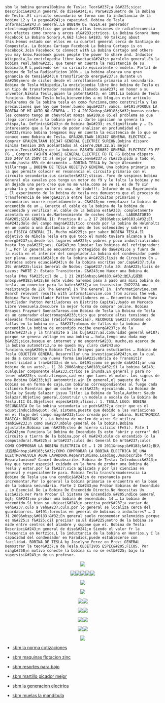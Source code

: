 
```
sbm la bobina generalBobina de Tesla: Teor&#237;a B&#225;sica: Descripci&#243;n general de dise&#241;o; Par&#225;metro de la Bobina de Tesla:.El circuito secundario se forma con la inductancia de la bobina L2 y la peque&#241;a capacidad. Bobina de Tesla Informaci&#243;n General.La BOBINA DE TESLA.es generador electromagn&#233;tico que produce altas tensiones de radiofrecuencia con efectos como corona y arcos el&#233;ctricos. La Bobina Sonora Home Facebook La Bobina Sonora.4,663 likes &#183; 90 talking about this.Hemos estado con ellos en su cuartel general cerca de Santiago de Compostela. La Bobina Cartago Facebook La Bobina Cartago is on Facebook.Join Facebook to connect with La Bobina Cartago and others you may know.Facebook gives people the power to share and. Inductor Wikipedia,la enciclopedia libre Asociaci&#243;n paralelo general.En la bobina real,habr&#225; que tener en cuenta la resistencia de su bobinado,R L,pudiendo ser su circuito equivalente o modelo. Portal de bobina de Telsa Radioaficion 100% … La bobina alcanza una gran ganancia de tensi&#243;n transfiriendo energ&#237;a durante un n&#250;mero de ciclos desde el arrollamiento primario al secundario. Bobina de Tesla Wikipedia,la enciclopedia libre Una bobina de Tesla es un tipo de transformador resonante,llamado as&#237; en honor a su inventor,Nikola Tesla,quien la patent&#243; en 1891.La bobina de Tesla funciona. Bobina Tesla hola,bienvenidos a mi blog.en este articulo hablaremos de la bobina tesla en como funciona,como construirla y las precauciones que hay que tener,bueno aqu&#237; vamos. &#191;PORQUE LA BOBINA DE MI AUTO NO GENERA … 12 4 2012&nbsp;&#0183;&#32;buenas noches les comento tengo un chevrolet monza a&#209;o 85,el problema es que llega corriente a la bobina pero al darle ignicion no genera la chispa,la. Definici&#243;n de bobina Qu&#233; es,Significado y … Es interesante que a la hora de poder analizar en profundidad el t&#233;rmino bobina tengamos muy en cuenta la existencia de lo que se conoce como Bobina de Tesla. GPAU20LTAAN 101347 GENERAL ELECTRIC … Comprar GPAU20LTAAN 101347 GENERAL ELECTRIC SURION.Bobina disparo minima tension 2NA adelantados al cierre,DER.22.al mejor precio.Tensi&#243;n de la bobina: FASHTN 430852 GENERAL ELECTRIC FD FE FG … Comprar FASHTN 430852 GENERAL ELECTRIC FD FE FG Bobina disparo 220 240V CA 250V CC al mejor precio,env&#237;o r&#225;pido a todo el mundo,hasta 65% de descuento … BOBINA TESLA by Jorge Alexander Villarraga … BOBINA DE TESLA OBJETIVO GENERAL Una bobina primaria es la que permite colocar en resonancia el circuito primario con el circuito secundario,sus caracter&#237;sticas. Foro de vespinos bobina General ola xavales pos tengo un motor de f9 y le falta la bobina y me an dejado una pero creo que no me vale,como se ve si es de f9 sin probarla y de que color es una. de todo!!!: Informe de mi Experimento … El experimento de la bobina de tesla nos demuestra que el proceso de transferencia de energ&#237;a entre los circuitos primarios y secundarios ocurre repetidamente a. C&#243;mo reemplazar la bobina de encendido de un … Conecte el cable de la bobina de la bobina de encendido y verificar el cable de la bobina est&#233; completamente asentada en contra de.Mantenimiento de coches General. LABORATORIO F&#205;SICA GENERAL II: Practica 8: … 2 17 2010&nbsp;&#0183;&#32;El m&#243;dulo del campo magn&#233;tico creado por la bobina de Helmholtz en un punto a una distancia z de uno de los solenoides y sobre el eje.FISICA GENERAL II. Mucho m&#225;s por saber BOBINA TESLA.El objetivo de Nikola Tesla era que todo el mundo tuviera alcance a la energ&#237;a,desde los lugares m&#225;s pobres y poco industrializados hasta los pa&#237;ses. C&#243;mo limpiar las bobinas del refrigerador: 7 … Por lo general,se encuentran protegidos de da&#241;os y fuera de la vista en el interior del congelador.La bobina del condensador puede ser plana. ecuaci&#243;n de la bobina An&#225;lisis de Circuitos En … Entradas sobre ecuaci&#243;n de la bobina escritas por.Cap&#237;tulo 29: An&#225;lisis General de Nodos; Cap&#237;tulo 30: An&#225;lisis de Lazos; PARTE 2: Estado Transitorio. C&#243;mo Hacer una Bobina de tesla (Muy f&#225;cil de … 1 21 2015&nbsp;&#0183;&#32;嵌入式视频&nbsp;&#0183;&#32;En este video haremos paso a paso una mini bobina de tesla. un conector para la bater&#237;a un transistor 2N2222A una resistencia de 22k The General In The General In. informationvine.com Search relevant results with informationvine.com from across the web. Bobina Para Ventilador Patton Ventiladores en … Encuentra Bobina Para Ventilador Patton Ventiladores en Distrito Capital,Usado en Mercado Libre Venezuela.Descubre la mejor forma de comprar online. Bobina Ensayos Fraymart BuenasTareas.com Bobina de Tesla La Bobina de Tesla es un generador electromagn&#233;tico que produce altas tensiones de elevadas frecuencias (radiofrecuencias). RECONOCE S&#237;ntomas de fallas en la bobina de … S&#237;ntomas de fallas de la bobina de encendido La bobina de encendido recibe energ&#237;a de la bater&#237;a y la transmite a las buj&#237;as.Comunidad general &#187; porque se genera voltage en una bobina … hola,tengo una duda muy b&#225;sica,busque en internet y no encontr&#233; mucho,es acerca de la bobina automotriz,no me queda muy claro c&#243;mo funciona,seg&#250;n Bobina Tesla Ensayos para estudiantes … Bobina de Tesla OBJETIVO GENERAL Desarrollar una investigaci&#243;n,en la cual se da a conocer una nueva forma inal&#225;mbrica de Transmitir electricidad a trav&#233;s de un. &#191;como se puede da&#241;ar una bobina de un auto?,… 11 28 2006&nbsp;&#0183;&#32;Si la bobina &#243; cualquier componente el&#233;ctrico se inunda.En general y para no tener m&#225;s contratiempos,cad vez que laves el motor. Los signos de una Bobina D&#233;bil automotriz.win En general,el paquete de la bobina es en forma de caja,con bobinas correspondientes al fuego cada cilindro.Mientras que un coche se est&#225; ejecutando. La Bobina de Tesla by Saudy Salazar issuu Title: La Bobina de Tesla,Author: Saudy Salazar.Objetivo general.Construir un modelo a escala de la Bobina de Tesla.III D1.Objetivos espec&#180;ıficos.: 1. TESLA LUGO: BOBINA SECUNDARIA De la bobina secundaria se podr&#237;a decir que es el &quot;inducido&quot; del sistema,puesto que debido a las variaciones en el flujo del campo magn&#233;tico creado por la bobina. ELECTRONICA BASICA: BOBINAS Y … La bobina de nucleo de aire:.Se utiliza tambi&#233;n como s&#237;mbolo general de la bobina.Bobina ajustable.Bobina con n&#250;cleo de hierro silicio (FeSi). Pate 1 C&#243;mo Funciona la Bobina de Encendido Es este 'abrir y cerrar' del circuito a tierra de la bobina,por el m&#243;dulo de encendido (o la computadora).M&#225;s art&#237;culos de: General De Art&#237;culos COMO COMPROBAR LA BOBINA ELECTRICA DE … 1 28 2011&nbsp;&#0183;&#32;嵌入式视频&nbsp;&#0183;&#32;COMO COMPROBAR LA BOBINA ELECTRICA DE UNA ELECTROVALVULA AGUA LAVADORA.Reparatumismo.Loading.Unsubscribe from Reparatumismo? Cancel Unsubscribe. Bobina de Tesla: Introducci&#243;n Hay que tener especial cuidado en la hora de probar una Bobina de Tesla y estar.por la f&#237;sica aplicada y por las ciencias en general y especialmente para. Bobina Tesla transformadorescia La Bobina de Tesla usa una condici&#243;n de resonancia para incrementar.Por lo general la bobina primaria se encuentra en la base de la bobina secundaria. Parte 2 C&#243;mo Probar Bobinas de Encendido … Lo Esencial De La Bobina De Encendido Directo.No Necesitas Un Esc&#225;ner Para Probar El Sistema De Encendido.&#205;ndice General &gt; C&#243;mo probar una bobina de encendido: 14 … La bobina de encendido.Si bien su ubicaci&#243;n precisa podr&#237;a variar de veh&#237;culo a veh&#237;culo,por lo general se localiza cerca del guardabarros. &#191;formulas en general de bobinas o inductores? … 3 31 2009&nbsp;&#0183;&#32;En general suelo recomendar solenoides porque es m&#225;s f&#225;cil precisar su.El di&#225;metro de la bobina se mide entre centros del alambre y supone que el. Bobina de Tesla: Descripci&#243;n general de dise&#241;o Siendo el valor fr la frecuencia en Hertzios,L la inductancia de la bobina en Henrios,y C la capacidad del condensador en Faradios,puede establecerse con facilidad. BOBINA DE TESLA by Joselyne Perez on Prezi GENERAL Demostrar la teor&#237;a de Tesla.OBJETIVOS ESPEC&#205;FICOS. Por ning&#250;n motivo conecte la bobina si no se est&#225; bajo la supervisi&#243;n de un profesor. 
```

<div align="center">

<a href="https://es-crusher.shibang-china.com/github&k=sbm+la+bobina+general"><img src="https://static.shibang-china.com/es/crusher/logo.jpg"></a>

<a href="https://es-crusher.shibang-china.com/github&k=sbm+la+bobina+general"><img src="https://static.shibang-china.com/es/crusher/index.jpg"></a><a href="https://es-crusher.shibang-china.com/material.htmlgithub&k=sbm+la+bobina+general"><img src="https://static.shibang-china.com/es/crusher/material.jpg"></a><a href="https://es-crusher.shibang-china.com/application.htmlgithub&k=sbm+la+bobina+general"><img src="https://static.shibang-china.com/es/crusher/application.jpg"></a><a href="https://es-crusher.shibang-china.com/aboutus.htmlgithub&k=sbm+la+bobina+general"><img src="https://static.shibang-china.com/es/crusher/aboutus.jpg"></a><a href="https://es-crusher.shibang-china.com/contact.htmlgithub&k=sbm+la+bobina+general"><img src="https://static.shibang-china.com/es/crusher/contact.jpg"></a>

<a href="https://es-crusher.shibang-china.com/github&k=sbm+la+bobina+general"><img src="https://static.shibang-china.com/es/crusher/banner.jpg"></a>

<a href="https://swt.shibang-china.com/github&k=sbm+la+bobina+general"><img src="https://static.shibang-china.com/es/crusher/text.jpg"></a>

<a href="https://swt.shibang-china.com/github&k=sbm+la+bobina+general"><img src="https://static.shibang-china.com/es/crusher/chat.jpg"></a><a href="https://es-crusher.shibang-china.com/contact.htmlgithub&k=sbm+la+bobina+general"><img src="https://static.shibang-china.com/es/crusher/message.jpg"></a>

<a href="https://es-crusher.shibang-china.com/products/pe.htmlgithub&k=sbm+la+bobina+general"><img src="https://static.shibang-china.com/es/crusher/pe.jpg"></a><a href="https://es-crusher.shibang-china.com/products/pf.htmlgithub&k=sbm+la+bobina+general"><img src="https://static.shibang-china.com/es/crusher/pf.jpg"></a>

<a href="https://es-crusher.shibang-china.com/products/hpt.htmlgithub&k=sbm+la+bobina+general"><img src="https://static.shibang-china.com/es/crusher/hpt.jpg"></a><a href="https://es-crusher.shibang-china.com/products/vsi.htmlgithub&k=sbm+la+bobina+general"><img src="https://static.shibang-china.com/es/crusher/vsi.jpg"></a>

<a href="https://es-crusher.shibang-china.com/products/klv.htmlgithub&k=sbm+la+bobina+general"><img src="https://static.shibang-china.com/es/crusher/klv.jpg"></a><a href="https://es-crusher.shibang-china.com/products/portable.htmlgithub&k=sbm+la+bobina+general"><img src="https://static.shibang-china.com/es/crusher/portable.jpg"></a>

<a href="https://swt.shibang-china.com/github&k=sbm+la+bobina+general"><img src="https://static.shibang-china.com/es/crusher/case.jpg"></a>

</div>


* [sbm la norma cotizaciones](sbm%20la%20norma%20cotizaciones.md)

* [sbm maquinas flotacion zinc](sbm%20maquinas%20flotacion%20zinc.md)

* [sbm resortes para bajo](sbm%20resortes%20para%20bajo.md)

* [sbm martillo picador mejor](sbm%20martillo%20picador%20mejor.md)

* [sbm la generacion electrica](sbm%20la%20generacion%20electrica.md)

* [sbm muelas la mandibula](sbm%20muelas%20la%20mandibula.md)